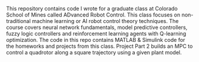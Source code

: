 This repository contains code I wrote for a graduate class at Colorado School of Mines called ADvanced Robot Control.
This class focuses on non-traditional machine learning or AI robot control theory techniques. 
The course covers neural network fundamentals, model predictive controllers, fuzzy logic controllers and reinforcement learning agents with Q-learning optimization. 
The code in this repo contains MATLAB & Simulink code for the homeworks and projects from this class. 
Project Part 2 builds an MPC to control a quadrotor along a square trajectory using a given plant model. 
